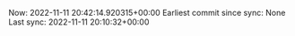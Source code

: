 Now: 2022-11-11 20:42:14.920315+00:00 Earliest commit since sync: None Last sync: 2022-11-11 20:10:32+00:00
